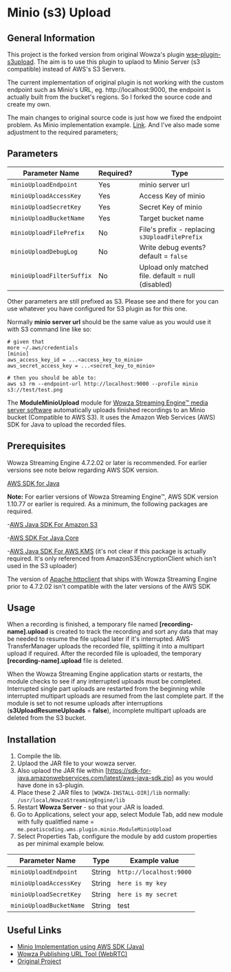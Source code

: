 # Minio (s3) Upload

## General Information

This project is the forked version from original Wowza's plugin [wse-plugin-s3upload](https://github.com/WowzaMediaSystems/wse-plugin-s3upload). The aim is to use this plugin to uplaod to Minio Server (s3 compatible) instead of AWS's S3 Servers.

The current implementation of original plugin is not working with the custom endpoint such as Minio's URL, eg. http://localhost:9000, the endpoint is actually built from the bucket's regions. So I forked the source code and create my own.

The main changes to original source code is just how we fixed the endpoint problem. As Minio implementation example. [Link](https://docs.min.io/docs/how-to-use-aws-sdk-for-java-with-minio-server.html). And I've also made some adjustment to the required parameters;

## Parameters

Parameter Name|Required?|Type
--|--|--
`minioUploadEndpoint`|Yes|minio server url
`minioUploadAccessKey`|Yes|Access Key of minio
`minioUploadSecretKey`|Yes|Secret Key of minio
`minioUploadBucketName`|Yes|Target bucket name
`minioUploadFilePrefix`|No|File's prefix - replacing `s3UploadFilePrefix`
`minioUploadDebugLog`|No|Write debug events? default = `false`
`minioUploadFilterSuffix`|No|Upload only matched file. default = null (disabled)

Other parameters are still prefixed as S3. Please see and there for you can use whatever you have configured for S3 plugin as for this one.

Normally **minio server url** should be the same value as you would use it with S3 command line like so:

```
# given that
more ~/.aws/credentials
[minio]
aws_access_key_id = ...<access_key_to_minio>
aws_secret_access_key = ...<secret_key_to_minio>

# then you should be able to:
aws s3 rm --endpoint-url http://localhost:9000 --profile minio s3://test/test.png
```

The **ModuleMinioUpload** module for [Wowza Streaming Engine™ media server software](https://www.wowza.com/products/streaming-engine) automatically uploads finished recordings to an Minio bucket (Compatible to AWS S3). It uses the Amazon Web Services (AWS) SDK for Java to upload the recorded files.

## Prerequisites
Wowza Streaming Engine 4.7.2.02 or later is recommended. For earlier versions see note below regarding AWS SDK version.

[AWS SDK for Java](https://aws.amazon.com/sdk-for-java/)

**Note:** For earlier versions of Wowza Streaming Engine™, AWS SDK version 1.10.77 or earlier is required. As a minimum, the following packages are required.

-[AWS Java SDK For Amazon S3](http://mvnrepository.com/artifact/com.amazonaws/aws-java-sdk-s3/1.10.77)

-[AWS SDK For Java Core](http://mvnrepository.com/artifact/com.amazonaws/aws-java-sdk-core/1.10.77)

-[AWS Java SDK For AWS KMS](http://mvnrepository.com/artifact/com.amazonaws/aws-java-sdk-kms/1.10.77) (it's not clear if this package is actually required. It's only referenced from AmazonS3EncryptionClient which isn't used in the S3 uploader)

The version of [Apache httpclient](http://mvnrepository.com/artifact/org.apache.httpcomponents/httpclient) that ships with Wowza Streaming Engine prior to 4.7.2.02 isn't compatible with the later versions of the AWS SDK

## Usage

When a recording is finished, a temporary file named **[recording-name].upload** is created to track the recording and sort any data that may be needed to resume the file upload later if it's interrupted. AWS TransferManager uploads the recorded file, splitting it into a multipart upload if required. After the recorded file is uploaded, the temporary **[recording-name].upload** file is deleted.

When the Wowza Streaming Engine application starts or restarts, the module checks to see if any interrupted uploads must be completed. Interrupted single part uploads are restarted from the beginning while interrupted multipart uploads are resumed from the last complete part. If the module is set to not resume uploads after interruptions (**s3UploadResumeUploads** = **false**), incomplete multipart uploads are deleted from the S3 bucket.

## Installation

1. Compile the lib.
1. Uplaod the JAR file to your wowza server.
1. Also uplaod the JAR file within [https://sdk-for-java.amazonwebservices.com/latest/aws-java-sdk.zip] as you would have done in s3-plugin.
1. Place these 2 JAR files to `[WOWZA-INSTALL-DIR]/lib` normally: `/usr/local/WowzaStreamingEngine/lib`
1. Restart **Wowza Server** - so that your JAR is loaded.
1. Go to Applications, select your app, select Module Tab, add new module with fully qualitfied name = `me.peatiscoding.wms.plugin.minio.ModuleMinioUpload`
1. Select Properties Tab, configure the module by add custom properties as per minimal example below.

Parameter Name|Type|Example value
--|--|--
`minioUploadEndpoint`|String|`http://localhost:9000`
`minioUploadAccessKey`|String|`here is my key`
`minioUploadSecretKey`|String|`here is my secret`
`minioUploadBucketName`|String|test

## Useful Links

* [Minio Implementation using AWS SDK (Java)](https://docs.min.io/docs/how-to-use-aws-sdk-for-java-with-minio-server.html)
* [Wowza Publishing URL Tool (WebRTC)](https://www.wowza.com/_private/webrtc/4.7.7/publish/)
* [Original Project](https://www.wowza.com/docs/how-to-upload-recorded-media-to-an-amazon-s3-bucket-modules3upload)
